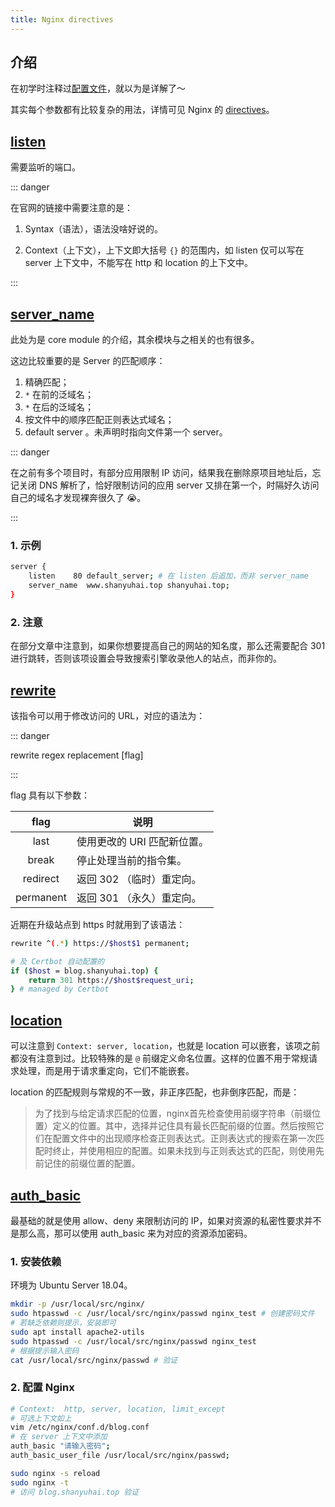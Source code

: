 ```yaml
---
title: Nginx directives
---
```


## 介绍

在初学时注释过[配置文件](/backend/nginx/explain-the-main-configuration-file-of-nginx)，就以为是详解了～

其实每个参数都有比较复杂的用法，详情可见 Nginx 的 [directives](https://nginx.org/en/docs/dirindex.html)。



## [listen](https://nginx.org/en/docs/http/ngx_http_core_module.html#listen)

需要监听的端口。

::: danger

在官网的链接中需要注意的是：

1. Syntax（语法），语法没啥好说的。

2. Context（上下文），上下文即大括号 `{}` 的范围内，如 listen 仅可以写在 server 上下文中，不能写在 http 和 location 的上下文中。

:::



## [server_name](https://nginx.org/en/docs/http/ngx_http_core_module.html#server_name)

此处为是 core module 的介绍，其余模块与之相关的也有很多。

这边比较重要的是 Server 的匹配顺序：

1. 精确匹配；
2. `*` 在前的泛域名；
3. `*` 在后的泛域名；
4. 按文件中的顺序匹配正则表达式域名；
5. default server  <Badge text="重点" type="error"/>。未声明时指向文件第一个 server。

::: danger

在之前有多个项目时，有部分应用限制 IP 访问，结果我在删除原项目地址后，忘记关闭 DNS 解析了，恰好限制访问的应用 server 又排在第一个，时隔好久访问自己的域名才发现裸奔很久了 😭。

:::

### 1. 示例

```bash
server {
	listen    80 default_server; # 在 listen 后追加，而非 server_name
	server_name  www.shanyuhai.top shanyuhai.top;
}
```

### 2. 注意

在部分文章中注意到，如果你想要提高自己的网站的知名度，那么还需要配合 301 进行跳转，否则该项设置会导致搜索引擎收录他人的站点，而非你的。



## [rewrite](https://nginx.org/en/docs/http/ngx_http_rewrite_module.html#rewrite)

该指令可以用于修改访问的 URL，对应的语法为：

::: danger

rewrite regex replacement [flag]

:::

flag 具有以下参数：

|   flag    | 说明                        |
| :-------: | --------------------------- |
|   last    | 使用更改的 URI 匹配新位置。 |
|   break   | 停止处理当前的指令集。      |
| redirect  | 返回 302 （临时）重定向。   |
| permanent | 返回 301 （永久）重定向。   |

近期在升级站点到 https 时就用到了该语法：

```bash
rewrite ^(.*) https://$host$1 permanent;

# 及 Certbot 自动配置的
if ($host = blog.shanyuhai.top) {
    return 301 https://$host$request_uri;
} # managed by Certbot
```



## [location](https://nginx.org/en/docs/http/ngx_http_core_module.html#location)

可以注意到 `Context:	server, location`，也就是 location 可以嵌套，该项之前都没有注意到过。比较特殊的是 `@` 前缀定义命名位置。这样的位置不用于常规请求处理，而是用于请求重定向，它们不能嵌套。

location 的匹配规则与常规的不一致，非正序匹配，也非倒序匹配，而是：

> 为了找到与给定请求匹配的位置，nginx首先检查使用前缀字符串（前缀位置）定义的位置。其中，选择并记住具有最长匹配前缀的位置。然后按照它们在配置文件中的出现顺序检查正则表达式。正则表达式的搜索在第一次匹配时终止，并使用相应的配置。如果未找到与正则表达式的匹配，则使用先前记住的前缀位置的配置。



## [auth_basic](https://nginx.org/en/docs/http/ngx_http_auth_basic_module.html)

最基础的就是使用 allow、deny 来限制访问的 IP，如果对资源的私密性要求并不是那么高，那可以使用 auth_basic 来为对应的资源添加密码。

### 1. 安装依赖

环境为 Ubuntu Server 18.04。

```bash
mkdir -p /usr/local/src/nginx/
sudo htpasswd -c /usr/local/src/nginx/passwd nginx_test # 创建密码文件
# 若缺乏依赖则提示，安装即可
sudo apt install apache2-utils
sudo htpasswd -c /usr/local/src/nginx/passwd nginx_test
# 根据提示输入密码
cat /usr/local/src/nginx/passwd # 验证
```

### 2. 配置 Nginx

```bash
# Context:	http, server, location, limit_except
# 可选上下文如上
vim /etc/nginx/conf.d/blog.conf
# 在 server 上下文中添加
auth_basic "请输入密码";
auth_basic_user_file /usr/local/src/nginx/passwd;

sudo nginx -s reload
sudo nginx -t
# 访问 blog.shanyuhai.top 验证
```

